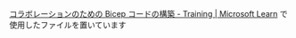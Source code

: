 [コラボレーションのための Bicep コードの構築 - Training | Microsoft Learn](https://learn.microsoft.com/ja-jp/training/modules/structure-bicep-code-collaboration/) で使用したファイルを置いています